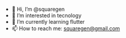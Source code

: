 - 👋 Hi, I’m @squaregen
- 👀 I’m interested in tecnology
- 🌱 I’m currently learning flutter
- 📫 How to reach me: squaregen@gmail.com 

<!---
squaregen/squaregen is a ✨ special ✨ repository because its `README.md` (this file) appears on your GitHub profile.
You can click the Preview link to take a look at your changes.
--->
